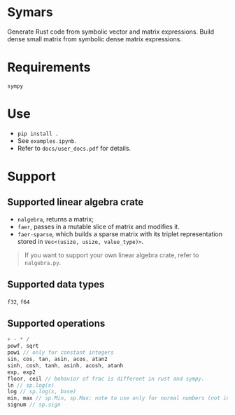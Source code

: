 # Symars
Generate Rust code from symbolic vector and matrix expressions.
Build dense small matrix from symbolic dense matrix expressions.

# Requirements
```
sympy
```

# Use
- `pip install .`
- See `examples.ipynb`.
- Refer to `docs/user_docs.pdf` for details.

# Support

## Supported linear algebra crate 
- `nalgebra`, returns a matrix;
- `faer`, passes in a mutable slice of matrix and modifies it.
- `faer-sparse`, which builds a sparse matrix with its triplet representation stored in `Vec<(usize, usize, value_type)>`.

> If you want to support your own linear algebra crate, refer to `nalgebra.py`.

## Supported data types
`f32`, `f64`

## Supported operations
```rust
+ - * /
powf, sqrt
powi // only for constant integers
sin, cos, tan, asin, acos, atan2
sinh, cosh, tanh, asinh, acosh, atanh
exp, exp2
floor, ceil // behavior of frac is different in rust and sympy.
ln // sp.log(x)
log // sp.log(x, base)
min, max // sp.Min, sp.Max; note to use only for normal numbers (not inf, nan)
signum // sp.sign

```